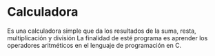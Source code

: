 # Calculadora
Es una calculadora simple que da los resultados de la suma, resta, multiplicación y división  La finalidad de esté programa es aprender los operadores aritméticos en el lenguaje de programación en C.
